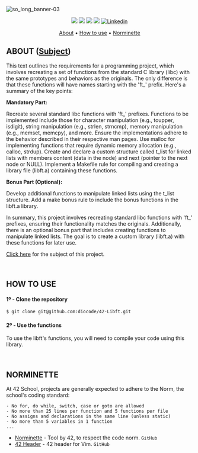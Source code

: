 ![so_long_banner-03](https://github.com/diocode/42-So_long/assets/107859177/f2d4d204-c35c-4eef-bb63-09aea6376882)

<p align="center">
	<img src="https://img.shields.io/badge/status-finished-success?color=%2312bab9&style=flat-square"/>
	<img src="https://img.shields.io/badge/evaluated-05%20%2F%2012%20%2F%202022-success?color=%2312bab9&style=flat-square"/>
	<img src="https://img.shields.io/badge/score-125%20%2F%20100-success?color=%2312bab9&style=flat-square"/>
	<img src="https://img.shields.io/github/last-commit/diocode/philosophers?color=%2312bab9&style=flat-square"/>
	<a href='https://www.linkedin.com/in/diogo-gsilva' target="_blank"><img alt='Linkedin' src='https://img.shields.io/badge/LinkedIn-100000?style=flat-square&logo=Linkedin&logoColor=white&labelColor=0A66C2&color=0A66C2'/></a>
</p>

<p align="center">
	<a href="#about">About</a> •
	<a href="#how-to-use">How to use</a> •
	<a href="#norminette">Norminette</a>
</p>

## ABOUT ([Subject](/.github/en.subject.pdf))

This text outlines the requirements for a programming project, which involves recreating a set of functions from the standard C library (libc) with the same prototypes and behaviors as the originals. The only difference is that these functions will have names starting with the 'ft_' prefix. Here's a summary of the key points:

**Mandatory Part:**

Recreate several standard libc functions with 'ft_' prefixes.
Functions to be implemented include those for character manipulation (e.g., toupper, isdigit), string manipulation (e.g., strlen, strncmp), memory manipulation (e.g., memset, memcpy), and more.
Ensure the implementations adhere to the behavior described in their respective man pages.
Use malloc for implementing functions that require dynamic memory allocation (e.g., calloc, strdup).
Create and declare a custom structure called t_list for linked lists with members content (data in the node) and next (pointer to the next node or NULL).
Implement a Makefile rule for compiling and creating a library file (libft.a) containing these functions.

**Bonus Part (Optional):**

Develop additional functions to manipulate linked lists using the t_list structure.
Add a make bonus rule to include the bonus functions in the libft.a library.

In summary, this project involves recreating standard libc functions with 'ft_' prefixes, ensuring their functionality matches the originals. Additionally, there is an optional bonus part that includes creating functions to manipulate linked lists. The goal is to create a custom library (libft.a) with these functions for later use.

<a href="/.github/en.subject.pdf">Click here</a> for the subject of this project.

<br>

## HOW TO USE
#### 1º - Clone the repository
```bash
$ git clone git@github.com:diocode/42-Libft.git
```
#### 2º - Use the functions
To use the libft's functions, you will need to compile your code using this library.

<br>

## NORMINETTE
At 42 School, projects are generally expected to adhere to the Norm, the school's coding standard:

```
- No for, do while, switch, case or goto are allowed
- No more than 25 lines per function and 5 functions per file
- No assigns and declarations in the same line (unless static)
- No more than 5 variables in 1 function
... 
```

* [Norminette](https://github.com/42School/norminette) - Tool by 42, to respect the code norm. `GitHub`
* [42 Header](https://github.com/42Paris/42header) - 42 header for Vim. `GitHub`
